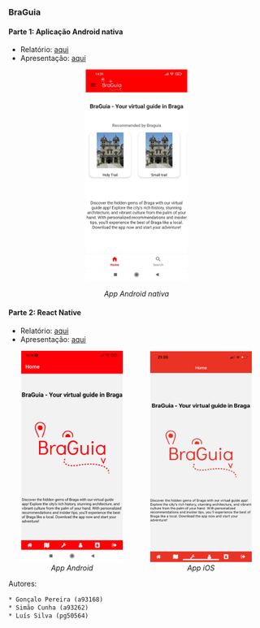 ### BraGuia

#### Parte 1: Aplicação Android nativa
* Relatório: [aqui](https://github.com/simaocunha71/BraGuia/blob/main/Project%20Part%201/docs/TDS-Relatorio-Parte_1.pdf)
* Apresentação: [aqui](https://github.com/simaocunha71/BraGuia/blob/main/Project%20Part%201/docs/TDS-Apresentacao-Parte_1.pptx)

<p align="center">
  <img src="Project Part 1/docs/main_page.jpg" alt="Image 1" width="200" />
</p>
<p align="center">
  <em>App Android nativa</em>
</p>

#### Parte 2: React Native
* Relatório: [aqui](https://github.com/simaocunha71/BraGuia/blob/main/Project%20Part%202/docs/TDS_TP2.pdf)
* Apresentação: [aqui](https://github.com/simaocunha71/BraGuia/blob/main/Project%20Part%202/docs/TDS-Apresentacao-Parte_2.pptx)

<div align="center">
  <div style="display: inline-block; text-align: center; margin-right: 50px;">
    <img src="Project Part 2/docs/Screenshot_2023-06-13-16-16-26-325_host.exp.exponent.jpg" alt="Image 1" width="200" />
    <br>
    <em>App Android</em>
  </div>
  <div style="display: inline-block; text-align: center;">
    <img src="Project Part 2/docs/pagina_inicial.PNG" alt="Image 2" width="200" height="415" />
    <br>
    <em>App iOS</em>
  </div>
</div>




Autores:
```
* Gonçalo Pereira (a93168)
* Simão Cunha (a93262)
* Luís Silva (pg50564)
```
